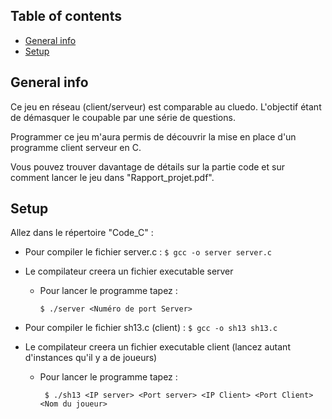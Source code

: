 ## Table of contents
* [General info](#general-info)
* [Setup](#setup)

## General info 
Ce jeu en réseau (client/serveur) est comparable au cluedo. L'objectif étant de démasquer le coupable par
une série de questions. 

Programmer ce jeu m'aura permis de découvrir la mise en place d'un programme client serveur en C.

Vous pouvez trouver davantage de détails sur la partie code et sur comment lancer le jeu dans "Rapport_projet.pdf".
	
## Setup

Allez dans le répertoire "Code_C" :


* Pour compiler le fichier server.c :
		```
		$ gcc -o server server.c 
		```
* Le compilateur creera un fichier executable server
	- Pour lancer le programme tapez :
		```
	  $ ./server <Numéro de port Server>
		```
		
* Pour compiler le fichier sh13.c (client) :
		```
		$ gcc -o sh13 sh13.c
		```
* Le compilateur creera un fichier executable client (lancez autant d'instances qu'il y a de joueurs)
	- Pour lancer le programme tapez :
		```
		 $ ./sh13 <IP server> <Port server> <IP Client> <Port Client> <Nom du joueur>
		```

